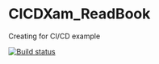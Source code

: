 # CICDXam_ReadBook
Creating for CI/CD example


[![Build status](https://build.appcenter.ms/v0.1/apps/9ae13542-88b3-4a19-9795-45ab357f0672/branches/dev/badge)](https://appcenter.ms)
